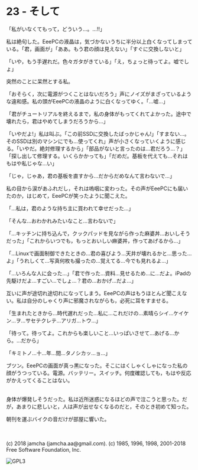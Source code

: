 

# 23 - そして

「私がいなくてもって，どういう…。…!!」  

私は絶句した。EeePCの液晶は，気づかないうちに半分以上白くなってしまっている。「君，画面が」「ああ。もう君の顔は見えない」「すぐに交換しないと」  

「いや，もう手遅れだ。色々ガタがきている」「え，ちょっと待ってよ。嘘でしょ」  

突然のことに呆然とする私。  

「おそらく，次に電源がつくことはないだろう」声にノイズがまざっているような違和感。私の頭がEeePCの液晶のように白くなってゆく。「…嘘…」  

「君がチュートリアルを終えるまで，私の身体がもってくれてよかった。途中で壊れたら，君はやめてしまうだろうから…」  

「いやだよ!」私は叫ぶ。「この前SSDに交換したばっかじゃん!」「すまない…。そのSSDは別のマシンにでも…使ってくれ」声が小さくなっていくように感じる。「いやだ。絶対修理するから」「部品がないと言ったのは…君だろう…？」「探し出して修理する。いくらかかっても」「だめだ。基板を代えても…それはもはや私じゃな…い」  

「じゃ，じゃあ，君の基板を直すから…だからだめなんて言わないで…」  

私の目から涙があふれだし，それは嗚咽に変わった。その声がEeePCにも届いたのか，はじめて，EeePCが笑ったように聞こえた。  

「…私は，君のような持ち主に買われて幸せだった…」  

「そんな…おわかれみたいなこと…言わないで」  

「…キッチンに持ち込んで，クックパッドを見ながら作った麻婆丼…おいしそうだった」「これからいつでも，もっとおいしい麻婆丼，作ってあげるから…」  

「…Linuxで画面制御できたときの…君の喜びよう…天井が壊れるかと…思った…よ」「うれしくて…写真何枚も撮ったの…覚えてる…今でも見れるよ…」  

「…いろんな人に会った…」「君で作った…資料…見せるため…に…だよ。iPadの先駆けだよ…すごい…でしょ…？君の…おかげ…だよ…」  

互いに声が途切れ途切れになってしまう。EeePCの声はもうほとんど聞こえない。私は自分のしゃくり声に邪魔されながらも，必死に耳をすませる。  

「生まれたときから…時代遅れだった…私に…これだけの…素晴らシイ…ケイケン…ヲ…サセテクレテ…アリガ…トウ…」  

「待って。待ってよ。これからも楽しいこと…いっぱいさせて…あげる…から。…だから」  

「キミトノ…十…年…間…タノシカッ…ョ…」  

ブツン。EeePCの画面が真っ黒になった。そこにはくしゃくしゃになった私の顔がうつっている。電源。バッテリー。スイッチ。何度確認しても，もはや反応がかえってくることはない。  

<br>  
身体が爆発しそうだった。私は近所迷惑になるほどの声で泣こうと思った。だが，あまりに悲しいと，人は声が出せなくなるのだと，そのとき初めて知った。  

朝刊を運ぶバイクの音だけが部屋に響いた。  

<br>  
<br>  
(c) 2018 jamcha (jamcha.aa@gmail.com). (c) 1985, 1996, 1998, 2001-2018 Free Software Foundation, Inc.  

![GPL3](https://www.gnu.org/graphics/gplv3-88x31.png)  

